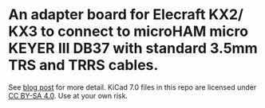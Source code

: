 
# An adapter board for Elecraft KX2/ KX3 to connect to microHAM micro KEYER III DB37 with standard 3.5mm TRS and TRRS cables.

See [blog post](https://holdmybeer.io/2023/02/28/micro-keyer-iii-elecraft-kx2-kx3-making-an-adapter-board/) for more detail. KiCad 7.0 files in this repo are licensed under [CC BY-SA 4.0](LICENSE.md). Use at your own risk.
